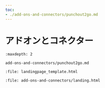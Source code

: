```yaml
---
toc:
- ./add-ons-and-connectors/punchout2go.md
---
```

# アドオンとコネクター

```{toctree}
:maxdepth: 2

add-ons-and-connectors/punchout2go.md
```

```{raw} html
:file: landingpage_template.html
```

```{raw} html
:file: add-ons-and-connectors/landing.html
```
